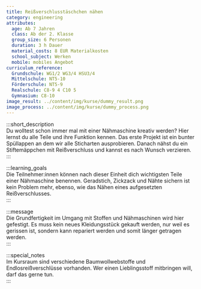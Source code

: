 ```yaml
---
title: Reißverschlusstäschchen nähen
category: engineering
attributes:
  age: Ab 7 Jahren
  class: Ab der 2. Klasse
  group_size: 6 Personen
  duration: 3 h Dauer
  material_costs: 8 EUR Materialkosten
  school_subject: Werken
  mobile: mobiles Angebot
curriculum_reference:
  Grundschule: WG1/2 WG3/4 HSU3/4  
  Mittelschule: NT5-10
  Förderschule: NT5-9   
  Realschule: C8-9 4 C10 5
  Gymnasium: C8-10
image_result: ../content/img/kurse/dummy_result.png
image_process: ../content/img/kurse/dummy_process.png
---
```

:::short_description  
Du wolltest schon immer mal mit einer Nähmaschine kreativ werden? Hier lernst du alle Teile und ihre Funktion kennen. Das erste Projekt ist ein bunter Spüllappen an dem wir alle Sticharten ausprobieren. Danach nähst du ein Stiftemäppchen mit Reißverschluss und kannst es nach Wunsch verzieren.  
:::

:::learning_goals  
 Die Teilnehmer:innen können nach dieser Einheit dich wichtigsten Teile einer Nähmaschine benennen. Geradstich, Zickzack und Nähte sichern ist kein Problem mehr, ebenso, wie das Nähen eines aufgesetzten Reißverschlusses.         
:::

:::message  
Die Grundfertigkeit im Umgang mit Stoffen und Nähmaschinen wird hier gefestigt. Es muss kein neues Kleidungsstück gekauft werden, nur weil es gerissen ist, sondern kann repariert werden und somit länger getragen werden.  
:::  

:::special_notes  
Im Kursraum sind verschiedene Baumwollwebstoffe und Endlosreißverschlüsse vorhanden. Wer einen Lieblingsstoff mitbringen will, darf das gerne tun.  
:::
